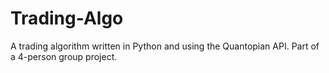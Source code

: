 # Trading-Algo
A trading algorithm written in Python and using the Quantopian API. Part of a 4-person group project.
